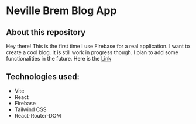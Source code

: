 # Neville Brem Blog App
## About this repository
Hey there! This is the first time I use Firebase for a real application. I want to create a cool blog. It is still work in progress though. I plan to add some functionalities in the future. Here is the [Link](https://blog.nevillebrem.com)

## Technologies used:
- Vite
- React
- Firebase
- Tailwind CSS
- React-Router-DOM
